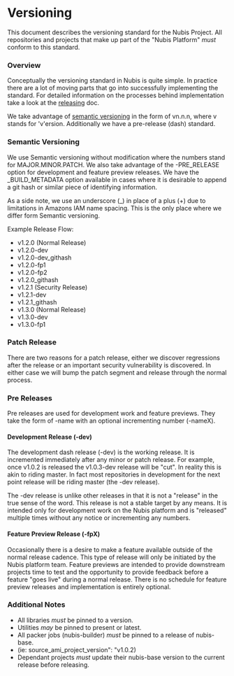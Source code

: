 ﻿# Versioning
This document describes the versioning standard for the Nubis Project. All repositories and projects that make up part of the "Nubis Platform" *must* conform to this standard.

### Overview
Conceptually the versioning standard in Nubis is quite simple. In practice there are a lot of moving parts that go into successfully implementing the standard. For detailed information on the processes behind implementation take a look at the [releasing](https://github.com/Nubisproject/nubis-docs/RELEASING.md) doc.

We take advantage of [semantic versioning](http://semver.org/) in the form of vn.n.n, where v stands for 'v'ersion. Additionally we have a pre-release (dash) standard.

### Semantic Versioning
We use Semantic versioning without modification where the numbers stand for MAJOR.MINOR.PATCH. We also take advantage of the -PRE_RELEASE option for development and feature preview releases. We have the _BUILD_METADATA option available in cases where it is desirable to append a git hash or similar piece of identifying information.

As a side note, we use an underscore (_) in place of a plus (+) due to limitations in Amazons IAM name spacing. This is the only place where we differ form Semantic versioning.

Example Release Flow:
 - v1.2.0 (Normal Release)
  - v1.2.0-dev
  - v1.2.0-dev_githash
  - v1.2.0-fp1
  - v1.2.0-fp2
  - v1.2.0_githash
 - v1.2.1 (Security Release)
  - v1.2.1-dev
  - v1.2.1_githash
 - v1.3.0 (Normal Release)
  - v1.3.0-dev
  - v1.3.0-fp1

### Patch Release
There are two reasons for a patch release, either we discover regressions after the release or an important security vulnerability is discovered. In either case we will bump the patch segment and release through the normal process.

### Pre Releases
Pre releases are used for development work and feature previews. They take the form of -name with an optional incrementing number (-nameX).

#### Development Release (-dev)
The development dash release (-dev) is the working release. It is incremented immediately after any minor or patch release. For example, once v1.0.2 is released the v1.0.3-dev release will be "cut". In reality this is akin to riding master. In fact most repositories in development for the next point release will be riding master (the -dev release).

The -dev release is unlike other releases in that it is not a "release" in the true sense of the word. This release is not a stable target by any means. It is intended only for development work on the Nubis platform and is "released" multiple times without any notice or incrementing any numbers.

#### Feature Preview Release (-fpX)
Occasionally there is a desire to make a feature available outside of the normal release cadence. This type of release will only be initiated by the Nubis platform team. Feature previews are intended to provide downstream projects time to test and the opportunity to provide feedback before a feature "goes live" during a normal release. There is no schedule for feature preview releases and implementation is entirely optional.

### Additional Notes
 - All libraries *must* be pinned to a version.
 - Utilities *may* be pinned to present or latest.
 - All packer jobs (nubis-builder) *must* be pinned to a release of nubis-base.
  - (ie: source_ami_project_version": "v1.0.2)
 - Dependant projects *must* update their nubis-base version to the current release before releasing.
